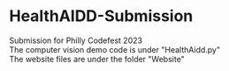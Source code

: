 # HealthAIDD-Submission
Submission for Philly Codefest 2023
<br>The computer vision demo code is under "HealthAidd.py" 
<br>The website files are under the folder "Website"
